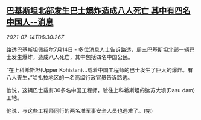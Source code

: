 <!--1626244263000-->
[巴基斯坦北部发生巴士爆炸造成八人死亡 其中有四名中国人--消息](https://cn.reuters.com/article/pakistan-bus-blast-0714-wedn-idCNKBS2EK0HX)
------

<div><i>2021-07-14T06:30:26Z</i></div><p>路透巴基斯坦佩绍尔7月14日 - 多位消息人士告诉路透，周三巴基斯坦北部一辆巴士发生爆炸，造成八人死亡，其中包括四名中国公民。</p><p>“在上科希斯坦(Upper Kohistan)...载着中国工程师的巴士发生了巨大的爆炸。有八人丧生，”哈扎拉地区的一名高级行政官员告诉路透。</p><p>他说，这辆巴士载有30多名中国工程师，驶往上科希斯坦的达苏大坝(Dasu dam)工地。</p><p>他说，与这些工程师同行的两名准军事安全人员也遇难了。(完)</p>

